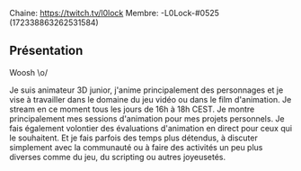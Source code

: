 Chaine: https://twitch.tv/l0lock
Membre: -L0Lock-#0525 (172338863262531584)

## Présentation

Woosh \o/

Je suis animateur 3D junior, j'anime principalement des personnages et je vise à travailler dans le domaine du jeu vidéo ou dans le film d'animation.
Je stream en ce moment tous les jours de 16h à 18h CEST. Je montre principalement mes sessions d'animation pour mes projets personnels.
Je fais également volontier des évaluations d'animation en direct pour ceux qui le souhaitent.
Et je fais parfois des temps plus détendus, à discuter simplement avec la communauté ou à faire des activités un peu plus diverses comme du jeu, du scripting ou autres joyeusetés.
